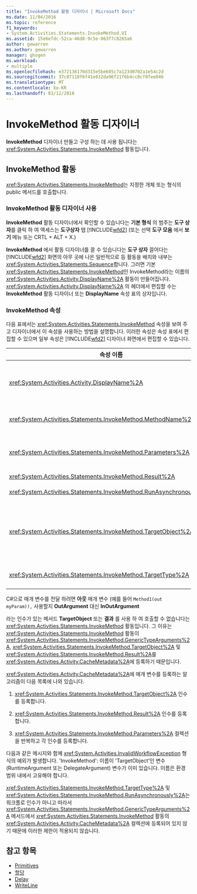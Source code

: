 ```yaml
---
title: "InvokeMethod 활동 디자이너 | Microsoft Docs"
ms.date: 11/04/2016
ms.topic: reference
f1_keywords:
- System.Activities.Statements.InvokeMethod.UI
ms.assetid: 15e6efdc-52ca-46d8-9c5e-063f7c8265a6
author: gewarren
ms.author: gewarren
manager: ghogen
ms.workload:
- multiple
ms.openlocfilehash: e372136170d315e5be685c7a123d0702a1e54c2d
ms.sourcegitcommit: 37c87118f6f41e832da96f21f6b4cc0cf8fee046
ms.translationtype: MT
ms.contentlocale: ko-KR
ms.lasthandoff: 03/12/2018
---
```

# <a name="invokemethod-activity-designer"></a>InvokeMethod 활동 디자이너
**InvokeMethod** 디자이너 만들고 구성 하는 데 사용 됩니다는 <xref:System.Activities.Statements.InvokeMethod> 활동입니다.

## <a name="the-invokemethod-activity"></a>InvokeMethod 활동
 <xref:System.Activities.Statements.InvokeMethod>는 지정한 개체 또는 형식의 public 메서드를 호출합니다.

### <a name="using-the-invokemethod-activity-designer"></a>InvokeMethod 활동 디자이너 사용
 **InvokeMethod** 활동 디자이너에서 확인할 수 있습니다는 **기본 형식** 의 범주는 **도구 상자**를 클릭 하 여 액세스는 **도구상자** 탭 [!INCLUDE[wfd2](../workflow-designer/includes/wfd2_md.md)] (또는 선택 **도구 모음** 에서 **보기** 메뉴 또는 CRTL + ALT + X.)

 **InvokeMethod** 에서 활동 디자이너를 끌 수 있습니다는 **도구 상자** 끌어다는 [!INCLUDE[wfd2](../workflow-designer/includes/wfd2_md.md)] 화면의 아무 곳에 나은 일반적으로 등 활동을 배치와 내부는 <xref:System.Activities.Statements.Sequence>합니다. 그러면 기본 <xref:System.Activities.Statements.InvokeMethod>인 InvokeMethod라는 이름의 <xref:System.Activities.Activity.DisplayName%2A> 활동이 만들어집니다. <xref:System.Activities.Activity.DisplayName%2A> 의 헤더에서 편집할 수는 **InvokeMethod** 활동 디자이너 또는 **DisplayName** 속성 표의 상자입니다.

### <a name="the-invokemethod-properties"></a>InvokeMethod 속성
 다음 표에서는 <xref:System.Activities.Statements.InvokeMethod> 속성을 보여 주고 디자이너에서 이 속성을 사용하는 방법을 설명합니다. 이러한 속성은 속성 표에서 편집할 수 있으며 일부 속성은 [!INCLUDE[wfd2](../workflow-designer/includes/wfd2_md.md)] 디자이너 화면에서 편집할 수 있습니다.

|속성 이름|필수|용도|
|-------------------|--------------|-----------|
|<xref:System.Activities.Activity.DisplayName%2A>|False|<xref:System.Activities.Statements.InvokeMethod> 활동의 이름입니다. 기본값은 InvokeMethod입니다.<br /><br /> <xref:System.Activities.Activity.DisplayName%2A>은 꼭 필요하지 않더라도 사용하는 것이 좋습니다.|
|<xref:System.Activities.Statements.InvokeMethod.MethodName%2A>|True|작업이 실행될 때 호출할 메서드의 이름입니다. 호출된 된 메서드가으로 선언 되어야 **공용**합니다. 이 속성은 디자이너 화면에서 편집할 수 있습니다. 이 속성은 필수 속성입니다.|
|<xref:System.Activities.Statements.InvokeMethod.Parameters%2A>|False|호출되는 메서드의 매개 변수 컬렉션입니다. 메서드 시그니처에 표시되는 것과 동일한 순서대로 컬렉션에 매개 변수를 추가해야 합니다. 속성 그리드에서에서 줄임표 단추를 클릭는 **매개 변수** 표시 필드는 **매개 변수** 대화가이 속성을 설정할 수 있습니다. 클릭는 **인수 만들기** 단추는 매개 변수를 추가 합니다.|
|<xref:System.Activities.Statements.InvokeMethod.Result%2A>|False|메서드 호출의 반환 값입니다.|
|<xref:System.Activities.Statements.InvokeMethod.RunAsynchronously%2A>|True|메서드가 비동기적으로 호출되는지 여부를 지정합니다. 기본값은 **False**합니다.|
|<xref:System.Activities.Statements.InvokeMethod.TargetObject%2A>|False|호출할 메서드가 포함된 개체입니다. 이 속성은 디자이너 화면에서 편집할 수 있습니다.<br /><br /> <xref:System.Activities.Statements.InvokeMethod.TargetObject%2A> 또는 <xref:System.Activities.Statements.InvokeMethod.TargetType%2A>을 설정해야 합니다.|
|<xref:System.Activities.Statements.InvokeMethod.TargetType%2A>|False|<xref:System.Activities.Statements.InvokeMethod.TargetObject%2A>의 형식입니다. 이 속성은 디자이너 화면에서 편집할 수 있습니다. 이 속성은 호출된 메서드가 정적인 경우에만 설정해야 합니다.|

 C#으로 매개 변수를 전달 하려면 **아웃** 매개 변수 (예를 들어 `Method1(out myParam)),` 사용할지 **OutArgument** 대신 **InOutArgument**

 라는 인수가 있는 메서드 **TargetObject** 또는 **결과** 를 사용 하 여 호출할 수 없습니다는 <xref:System.Activities.Statements.InvokeMethod> 활동입니다. 그 이유는 <xref:System.Activities.Statements.InvokeMethod> 활동이 <xref:System.Activities.Statements.InvokeMethod.GenericTypeArguments%2A>, <xref:System.Activities.Statements.InvokeMethod.TargetObject%2A> 및 <xref:System.Activities.Statements.InvokeMethod.Result%2A>를 <xref:System.Activities.Activity.CacheMetadata%2A>에 등록하기 때문입니다.

 <xref:System.Activities.Activity.CacheMetadata%2A>에 매개 변수를 등록하는 알고리즘이 다음 목록에 나와 있습니다.

1.  <xref:System.Activities.Statements.InvokeMethod.TargetObject%2A> 인수를 등록합니다.

2.  <xref:System.Activities.Statements.InvokeMethod.Result%2A> 인수를 등록합니다.

3.  <xref:System.Activities.Statements.InvokeMethod.Parameters%2A> 컬렉션을 반복하고 각 인수를 등록합니다.

 다음과 같은 메시지와 함께 <xref:System.Activities.InvalidWorkflowException> 형식의 예외가 발생합니다. 'InvokeMethod': 이름이 'TargetObject'인 변수(RuntimeArgument 또는 DelegateArgument) 변수가 이미 있습니다. 이름은 환경 범위 내에서 고유해야 합니다.

 <xref:System.Activities.Statements.InvokeMethod.TargetType%2A> 및 <xref:System.Activities.Statements.InvokeMethod.RunAsynchronously%2A>는 워크플로 인수가 아니고 따라서 <xref:System.Activities.Statements.InvokeMethod.GenericTypeArguments%2A> 메서드에서 <xref:System.Activities.Statements.InvokeMethod> 활동의 <xref:System.Activities.Activity.CacheMetadata%2A> 컬렉션에 등록되어 있지 않기 때문에 이러한 제한이 적용되지 않습니다.

## <a name="see-also"></a>참고 항목

- [Primitives](../workflow-designer/primitives-activity-designers.md)
- [할당](../workflow-designer/assign-activity-designer.md)
- [Delay](../workflow-designer/delay-activity-designer.md)
- [WriteLine](../workflow-designer/writeline-activity-designer.md)